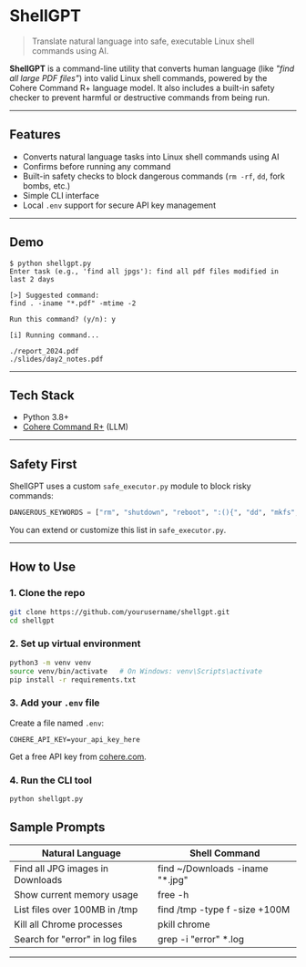 # ShellGPT

> Translate natural language into safe, executable Linux shell commands using AI.

**ShellGPT** is a command-line utility that converts human language (like _"find all large PDF files"_) into valid Linux shell commands, powered by the Cohere Command R+ language model. It also includes a built-in safety checker to prevent harmful or destructive commands from being run.

---

## Features

- Converts natural language tasks into Linux shell commands using AI
- Confirms before running any command
- Built-in safety checks to block dangerous commands (`rm -rf`, `dd`, fork bombs, etc.)
- Simple CLI interface
- Local `.env` support for secure API key management

---

## Demo

```
$ python shellgpt.py
Enter task (e.g., 'find all jpgs'): find all pdf files modified in last 2 days

[>] Suggested command:
find . -iname "*.pdf" -mtime -2

Run this command? (y/n): y

[i] Running command...

./report_2024.pdf
./slides/day2_notes.pdf
```

---

## Tech Stack

- Python 3.8+
- [Cohere Command R+](https://cohere.com/) (LLM)

---

## Safety First

ShellGPT uses a custom `safe_executor.py` module to block risky commands:

```python
DANGEROUS_KEYWORDS = ["rm", "shutdown", "reboot", ":(){", "dd", "mkfs", "wget", "curl"]
```

You can extend or customize this list in `safe_executor.py`.

---

## How to Use

### 1. Clone the repo
```bash
git clone https://github.com/yourusername/shellgpt.git
cd shellgpt
```

### 2. Set up virtual environment
```bash
python3 -m venv venv
source venv/bin/activate   # On Windows: venv\Scripts\activate
pip install -r requirements.txt
```

### 3. Add your `.env` file
Create a file named `.env`:
```
COHERE_API_KEY=your_api_key_here
```

Get a free API key from [cohere.com](https://dashboard.cohere.com/api-keys).

### 4. Run the CLI tool
```bash
python shellgpt.py
```

## Sample Prompts

| Natural Language                             | Shell Command                                      |
|---------------------------------------------|----------------------------------------------------|
| Find all JPG images in Downloads            | find ~/Downloads -iname "*.jpg"                   |
| Show current memory usage                   | free -h                                            |
| List files over 100MB in /tmp               | find /tmp -type f -size +100M                      |
| Kill all Chrome processes                   | pkill chrome                                       |
| Search for "error" in log files             | grep -i "error" *.log                              |

---
